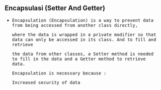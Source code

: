 ## Encapsulasi (Setter And Getter)

- <samp>Encapsulation (Encapsulation) is a way to prevent data from being accessed from another class directly,</samp>
  
  <samp>where the data is wrapped in a private modifier so that data can only be accessed in its class. And to fill and retrieve</samp> 
  
  <samp>the data from other classes, a Setter method is needed to fill in the data and a Getter method to retrieve data.</samp>
  
  <samp>Encapsulation is necessary because :</samp>
  
  <samp>Increased security of data</samp>
